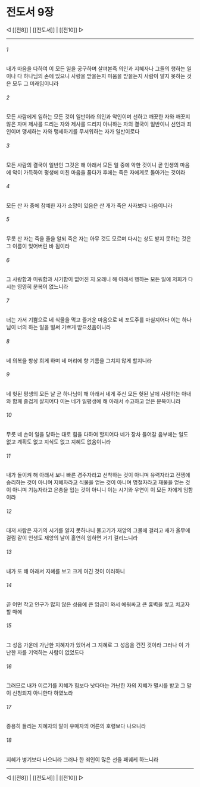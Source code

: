 ﻿# 전도서 9장

◁ [[전8]] | [[전도서]] | [[전10]] ▷
***

###### 1
내가 마음을 다하여 이 모든 일을 궁구하며 살펴본즉 의인과 지혜자나 그들의 행하는 일이나 다 하나님의 손에 있으니 사랑을 받을는지 미움을 받을는지 사람이 알지 못하는 것은 모두 그 미래임이니라

###### 2
모든 사람에게 임하는 모든 것이 일반이라 의인과 악인이며 선하고 깨끗한 자와 깨끗지 않은 자며 제사를 드리는 자와 제사를 드리지 아니하는 자의 결국이 일반이니 선인과 죄인이며 맹세하는 자와 맹세하기를 무서워하는 자가 일반이로다

###### 3
모든 사람의 결국이 일반인 그것은 해 아래서 모든 일 중에 악한 것이니 곧 인생의 마음에 악이 가득하여 평생에 미친 마음을 품다가 후에는 죽은 자에게로 돌아가는 것이라

###### 4
모든 산 자 중에 참예한 자가 소망이 있음은 산 개가 죽은 사자보다 나음이니라

###### 5
무릇 산 자는 죽을 줄을 알되 죽은 자는 아무 것도 모르며 다시는 상도 받지 못하는 것은 그 이름이 잊어버린 바 됨이라

###### 6
그 사랑함과 미워함과 시기함이 없어진 지 오래니 해 아래서 행하는 모든 일에 저희가 다시는 영영히 분복이 없느니라

###### 7
너는 가서 기쁨으로 네 식물을 먹고 즐거운 마음으로 네 포도주를 마실지어다 이는 하나님이 너의 하는 일을 벌써 기쁘게 받으셨음이니라

###### 8
네 의복을 항상 희게 하며 네 머리에 향 기름을 그치지 않게 할지니라

###### 9
네 헛된 평생의 모든 날 곧 하나님이 해 아래서 네게 주신 모든 헛된 날에 사랑하는 아내와 함께 즐겁게 살지어다 이는 네가 일평생에 해 아래서 수고하고 얻은 분복이니라

###### 10
무릇 네 손이 일을 당하는 대로 힘을 다하여 할지어다 네가 장차 들어갈 음부에는 일도 없고 계획도 없고 지식도 없고 지혜도 없음이니라

###### 11
내가 돌이켜 해 아래서 보니 빠른 경주자라고 선착하는 것이 아니며 유력자라고 전쟁에 승리하는 것이 아니며 지혜자라고 식물을 얻는 것이 아니며 명철자라고 재물을 얻는 것이 아니며 기능자라고 은총을 입는 것이 아니니 이는 시기와 우연이 이 모든 자에게 임함이라

###### 12
대저 사람은 자기의 시기를 알지 못하나니 물고기가 재앙의 그물에 걸리고 새가 올무에 걸림 같이 인생도 재앙의 날이 홀연히 임하면 거기 걸리느니라

###### 13
내가 또 해 아래서 지혜를 보고 크게 여긴 것이 이러하니

###### 14
곧 어떤 작고 인구가 많지 않은 성읍에 큰 임금이 와서 에워싸고 큰 흉벽을 쌓고 치고자 할 때에

###### 15
그 성읍 가운데 가난한 지혜자가 있어서 그 지혜로 그 성읍을 건진 것이라 그러나 이 가난한 자를 기억하는 사람이 없었도다

###### 16
그러므로 내가 이르기를 지혜가 힘보다 낫다마는 가난한 자의 지혜가 멸시를 받고 그 말이 신청되지 아니한다 하였노라

###### 17
종용히 들리는 지혜자의 말이 우매자의 어른의 호령보다 나으니라

###### 18
지혜가 병기보다 나으니라 그러나 한 죄인이 많은 선을 패궤케 하느니라

***
◁ [[전8]] | [[전도서]] | [[전10]] ▷